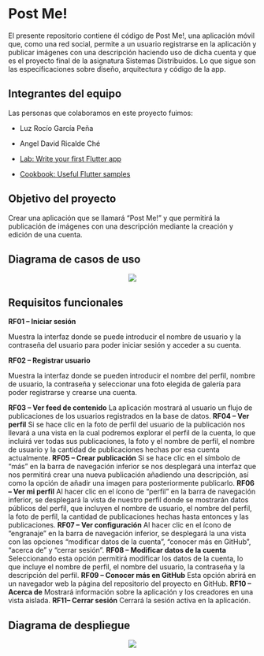 # Post Me!

El presente repositorio contiene él código de Post Me!, una aplicación móvil que, como una red social, permite a un usuario registrarse en la aplicación y publicar imágenes con una descripción haciendo uso de dicha cuenta y que es el proyecto final de la asignatura Sistemas Distribuidos. Lo que sigue son las especificaciones sobre diseño, arquitectura y código de la app.

## Integrantes del equipo

Las personas que colaboramos en este proyecto fuimos:

- Luz Rocío García Peña
- Angel David Ricalde Ché

- [Lab: Write your first Flutter app](https://docs.flutter.dev/get-started/codelab)
- [Cookbook: Useful Flutter samples](https://docs.flutter.dev/cookbook)

## Objetivo del proyecto

Crear una aplicación que se llamará “Post Me!” y que permitirá la publicación de imágenes con una descripción mediante la creación y edición de una cuenta.

## Diagrama de casos de uso
<p align="center">
  <img src="https://github.com/LuzR25/app_post_me/blob/main/Im%C3%A1genes/Diagrama%20de%20casos%20de%20uso.png">
</p>

## Requisitos funcionales 

**RF01 – Iniciar sesión**

Muestra la interfaz donde se puede introducir el nombre de usuario y la contraseña del usuario para poder iniciar sesión y acceder a su cuenta.

**RF02 – Registrar usuario**

Muestra la interfaz donde se pueden introducir el nombre del perfil, nombre de usuario, la contraseña y seleccionar una foto elegida de galería para poder registrarse y crearse una cuenta.

**RF03 – Ver feed de contenido**
La aplicación mostrará al usuario un flujo de publicaciones de los usuarios registrados en la base de datos.
**RF04 – Ver perfil**
Si se hace clic en la foto de perfil del usuario de la publicación nos llevará a una vista en la cual podremos explorar el perfil de la cuenta, lo que incluirá ver todas sus publicaciones, la foto y el nombre de perfil, el nombre de usuario y la cantidad de publicaciones hechas por esa cuenta actualmente.
**RF05 – Crear publicación**
Si se hace clic en el símbolo de “más” en la barra de navegación inferior se nos desplegará una interfaz que nos permitirá crear una nueva publicación añadiendo una descripción, así como la opción de añadir una imagen para posteriormente publicarlo.
**RF06 – Ver mi perfil**
Al hacer clic en el ícono de “perfil” en la barra de navegación inferior, se desplegará la vista de nuestro perfil donde se mostrarán datos públicos del perfil, que incluyen el nombre de usuario, el nombre del perfil, la foto de perfil, la cantidad de publicaciones hechas hasta entonces y las publicaciones.
**RF07 – Ver configuración**
Al hacer clic en el ícono de “engranaje” en la barra de navegación inferior, se desplegará la una vista con las opciones “modificar datos de la cuenta”, “conocer más en GitHub”, “acerca de” y “cerrar sesión”.
**RF08 – Modificar datos de la cuenta**
Seleccionando esta opción permitirá modificar los datos de la cuenta, lo que incluye el nombre de perfil, el nombre del usuario, la contraseña y la descripción del perfil.
**RF09 – Conocer más en GitHub**
Esta opción abrirá en un navegador web la página del repositorio del proyecto en GitHub.
**RF10 – Acerca de**
Mostrará información sobre la aplicación y los creadores en una vista aislada.
**RF11– Cerrar sesión**
Cerrará la sesión activa en la aplicación.

## Diagrama de despliegue
<p align="center">
  <img src="https://github.com/LuzR25/app_post_me/blob/main/Im%C3%A1genes/Diagrama%20de%20casos%20de%20uso.png">
</p>

